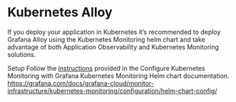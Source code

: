 # Kubernetes Alloy

If you deploy your application in Kubernetes it’s recommended to deploy Grafana Alloy using the Kubernetes Monitoring helm chart and take advantage of both Application Observability and Kubernetes Monitoring solutions.

Setup
Follow the [instructions]() provided in the Configure Kubernetes Monitoring with Grafana Kubernetes Monitoring Helm chart documentation.
https://grafana.com/docs/grafana-cloud/monitor-infrastructure/kubernetes-monitoring/configuration/helm-chart-config/